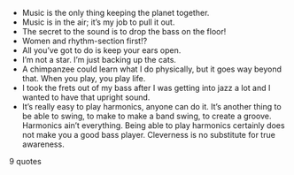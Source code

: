  - Music is the only thing keeping the planet together.
 - Music is in the air; it’s my job to pull it out.
 - The secret to the sound is to drop the bass on the floor!
 - Women and rhythm-section first!?
 - All you’ve got to do is keep your ears open.
 - I’m not a star. I’m just backing up the cats.
 - A chimpanzee could learn what I do physically, but it goes way beyond that. When you play, you play life.
 - I took the frets out of my bass after I was getting into jazz a lot and I wanted to have that upright sound.
 - It’s really easy to play harmonics, anyone can do it. It’s another thing to be able to swing, to make to make a band swing, to create a groove. Harmonics ain’t everything. Being able to play harmonics certainly does not make you a good bass player. Cleverness is no substitute for true awareness.

9 quotes